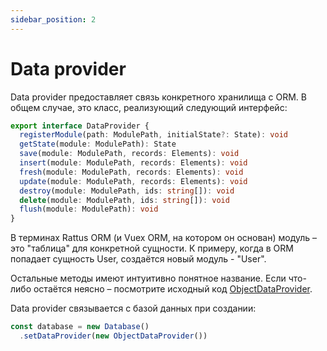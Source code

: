 ```yaml
---
sidebar_position: 2
---
```

# Data provider

Data provider предоставляет связь конкретного хранилища с ORM. В общем случае, это класс, реализующий
следующий интерфейс:

```typescript
export interface DataProvider {
  registerModule(path: ModulePath, initialState?: State): void
  getState(module: ModulePath): State
  save(module: ModulePath, records: Elements): void
  insert(module: ModulePath, records: Elements): void
  fresh(module: ModulePath, records: Elements): void
  update(module: ModulePath, records: Elements): void
  destroy(module: ModulePath, ids: string[]): void
  delete(module: ModulePath, ids: string[]): void
  flush(module: ModulePath): void
}
```

В терминах Rattus ORM (и Vuex ORM, на котором он основан) модуль – это "таблица" для конкретной сущности. 
К примеру, когда в ORM попадает сущность User, создаётся новый модуль - "User". 

Остальные методы имеют интуитивно понятное название. Если что-либо остаётся неясно – посмотрите 
исходный код [ObjectDataProvider](https://github.com/lyohaplotinka/rattus-orm-new/blob/main/packages/core/src/data/object-data-provider.ts). 

Data provider связывается с базой данных при создании:

```typescript
const database = new Database()
  .setDataProvider(new ObjectDataProvider())
```
